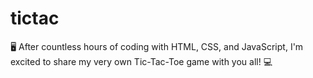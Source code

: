 # tictac
🖥️ After countless hours of coding with HTML, CSS, and JavaScript, I'm excited to share my very own Tic-Tac-Toe game with you all! 💻
